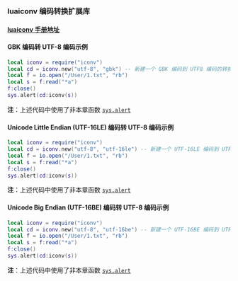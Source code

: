### luaiconv 编码转换扩展库


#### [luaiconv 手册地址](http://ittner.github.io/lua-iconv/#api-documentation)


#### GBK 编码转 UTF\-8 编码示例
```lua
local iconv = require("iconv")
local cd = iconv.new("utf-8", "gbk") -- 新建一个 GBK 编码到 UTF8 编码的转换器
local f = io.open("/User/1.txt", "rb")
local s = f:read("*a")
f:close()
sys.alert(cd:iconv(s))
```
**注**：上述代码中使用了非本章函数 [`sys.alert`](/Handbook/sys/sys.alert.md)


#### Unicode Little Endian (UTF\-16LE)  编码转 UTF\-8 编码示例
```lua
local iconv = require("iconv")
local cd = iconv.new("utf-8", "utf-16le") -- 新建一个 UTF-16LE 编码到 UTF8 编码的转换器
local f = io.open("/User/1.txt", "rb")
local s = f:read("*a")
f:close()
sys.alert(cd:iconv(s))
```
**注**：上述代码中使用了非本章函数 [`sys.alert`](/Handbook/sys/sys.alert.md)

#### Unicode Big Endian (UTF\-16BE)  编码转 UTF\-8 编码示例
```lua
local iconv = require("iconv")
local cd = iconv.new("utf-8", "utf-16be") -- 新建一个 UTF-16BE 编码到 UTF8 编码的转换器
local f = io.open("/User/1.txt", "rb")
local s = f:read("*a")
f:close()
sys.alert(cd:iconv(s))
```
**注**：上述代码中使用了非本章函数 [`sys.alert`](/Handbook/sys/sys.alert.md)

